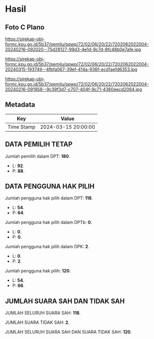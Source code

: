 # Hasil

## Foto C Plano

https://sirekap-obj-formc.kpu.go.id/5b37/pemilu/ppwp/72/02/06/20/22/7202062022004-20240216-092020--75d28127-99d3-4e1d-9c7d-8fc48b0e7afe.jpg

https://sirekap-obj-formc.kpu.go.id/5b37/pemilu/ppwp/72/02/06/20/22/7202062022004-20240315-193749--4fbfa067-39ef-414a-936f-ecd1aefd6353.jpg

https://sirekap-obj-formc.kpu.go.id/5b37/pemilu/ppwp/72/02/06/20/22/7202062022004-20240216-091958--9c39f3d7-c707-404f-9c71-4360eecd2064.jpg


## Metadata

| Key        | Value               |
| ---------- | ------------------- |
| Time Stamp | 2024-03-15 20:00:00 |


## DATA PEMILIH TETAP

Jumlah pemilih dalam DPT: **180**.
 * L: **92**.
 * P: **88**.

## DATA PENGGUNA HAK PILIH

Jumlah pengguna hak pilih dalam DPT: **118**.
 * L: **54**.
 * P: **64**.

Jumlah pengguna hak pilih dalam DPTb: **0**.
 * L: **0**.
 * P: **0**.

Jumlah pengguna hak pilih dalam DPK: **2**.
 * L: **0**.
 * P: **2**.

Jumlah pengguna hak pilih: **120**.
 * L: **54**.
 * P: **66**.

## JUMLAH SUARA SAH DAN TIDAK SAH

JUMLAH SELURUH SUARA SAH: **118**.

JUMLAH SUARA TIDAK SAH: **2**.

JUMLAH SELURUH SUARA SAH DAN SUARA TIDAK SAH: **120**.


